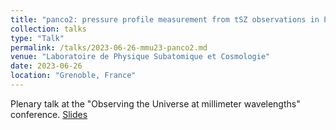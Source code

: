 ```yaml
---
title: "panco2: pressure profile measurement from tSZ observations in Python"
collection: talks
type: "Talk"
permalink: /talks/2023-06-26-mmu23-panco2.md
venue: "Laboratoire de Physique Subatomique et Cosmologie"
date: 2023-06-26
location: "Grenoble, France"
---
```


Plenary talk at the "Observing the Universe at millimeter wavelengths" conference. [Slides](https://lpsc-indico.in2p3.fr/event/2859/contributions/6508/attachments/4841/7152/keruzore_mmu2023_panco2.pdf)
